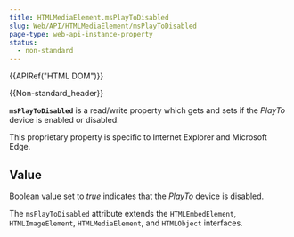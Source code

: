 ```yaml
---
title: HTMLMediaElement.msPlayToDisabled
slug: Web/API/HTMLMediaElement/msPlayToDisabled
page-type: web-api-instance-property
status:
  - non-standard
---
```


{{APIRef("HTML DOM")}}

{{Non-standard_header}}

**`msPlayToDisabled`** is a read/write property which gets and
sets if the _PlayTo_ device is enabled or disabled.

This proprietary property is specific to Internet Explorer and Microsoft Edge.

## Value

Boolean value set to _true_ indicates that the _PlayTo_ device is
disabled.

The `msPlayToDisabled` attribute extends the `HTMLEmbedElement`,
`HTMLImageElement`, `HTMLMediaElement`, and
`HTMLObject` interfaces.
